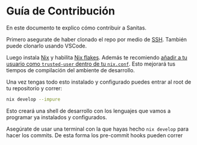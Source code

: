 # Guía de Contribución

En este documento te explico cómo contribuir a Sanitas.

Primero asegurate de haber clonado el repo por medio de [SSH](https://docs.github.com/en/authentication/connecting-to-github-with-ssh).
También puede clonarlo usando VSCode.

Luego instala [Nix](https://nixos.org/) y habilita [Nix flakes](https://nixos.wiki/wiki/Flakes).
Además te recomiendo [añadir a tu usuario como `trusted-user` dentro de tu `nix.conf`](https://nixos.org/manual/nix/stable/command-ref/conf-file.html?highlight=trusted-users#conf-trusted-users).
Esto mejorará tus tiempos de compilación del ambiente de desarrollo.

Una vez tengas todo esto instalado y configurado
puedes entrar al root de tu repositorio y correr:

```bash
nix develop --impure
```

Esto creará una shell de desarrollo con los lenguajes que vamos a programar
ya instalados y configurados.

Asegúrate de usar una terminal con la que hayas hecho `nix develop`
para hacer los commits. De esta forma los pre-commit hooks pueden correr
